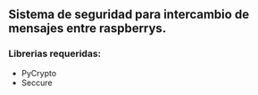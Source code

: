 ## Sistema de seguridad para intercambio de mensajes entre raspberrys.  

### Librerias requeridas:  

* PyCrypto  
* Seccure  
